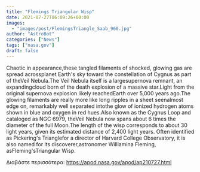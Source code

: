 ```yaml
---
title: "Flemings Triangular Wisp"
date: 2021-07-27T06:09:26+00:00
images:
  - "images/post/FlemingsTriangle_Saab_960.jpg"
author: "AstroBot"
categories: ["News"]
tags: ["nasa.gov"]
draft: false
---
```


Chaotic in appearance,these tangled filaments of shocked, glowing gas are spread acrossplanet Earth's sky toward the constellation of Cygnus as part of theVeil Nebula.The Veil Nebula itself is a largesupernova remnant, an expandingcloud born of the death explosion of a massive star.Light from the original supernova explosion likely reachedEarth over 5,000 years ago.The glowing filaments are really more like long ripples in a sheet seenalmost edge on, remarkably well separated intothe glow of ionized hydrogen atoms shown in blue and oxygen in red hues.Also known as the Cygnus Loop and cataloged as NGC 6979, theVeil Nebula now spans about 6 times the diameter of the full Moon.The length of the wisp corresponds to about 30 light years, given its estimated distance of 2,400 light years. Often identified as Pickering's Trianglefor a director of Harvard College Observatory, it is also named for its discoverer,astronomer Williamina Fleming, asFleming'sTriangular Wisp.

Διαβάστε περισσότερα: https://apod.nasa.gov/apod/ap210727.html

